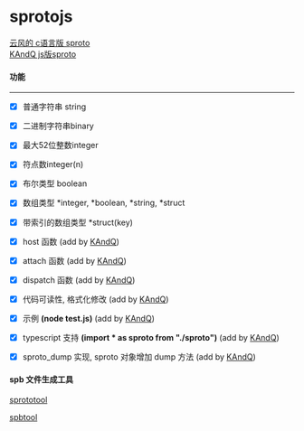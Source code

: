 # sprotojs
[云风的 c语言版 sproto](https://github.com/cloudwu/sproto)  
[KAndQ js版sproto](https://github.com/KAndQ/sproto-js.git)

#### 功能
---
- [x] 普通字符串 string
- [x] 二进制字符串binary
- [x] 最大52位整数integer
- [x] 符点数integer(n)
- [x] 布尔类型 boolean
- [x] 数组类型 *integer, *boolean, *string, *struct
- [x] 带索引的数组类型 *struct(key)
- [x] host 函数 (add by [KAndQ](https://github.com/KAndQ/sproto-js.git))
- [x] attach 函数 (add by [KAndQ](https://github.com/KAndQ/sproto-js.git))
- [x] dispatch 函数  (add by [KAndQ](https://github.com/KAndQ/sproto-js.git))
- [x] 代码可读性, 格式化修改 (add by [KAndQ](https://github.com/KAndQ/sproto-js.git))
- [x] 示例 **(node test.js)** (add by [KAndQ](https://github.com/KAndQ/sproto-js.git))
- [x] typescript 支持 **(import * as sproto from "./sproto")**  (add by [KAndQ](https://github.com/KAndQ/sproto-js.git))
- [x] sproto_dump 实现, sproto 对象增加 dump 方法 (add by [KAndQ](https://github.com/KAndQ/sproto-js.git))


#### spb 文件生成工具
[sprototool](https://github.com/zhangshiqian1214/sprototool.git) 

[spbtool](https://github.com/zhangshiqian1214/spbtool.git)
 

